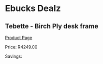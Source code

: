 
# Ebucks Dealz
## Tebette - Birch Ply desk frame
[Product Page](https://www.ebucks.com/web/shop/productSelected.do?prodId=960055192&catId=1130195724)

Price: R4249.00

Savings: 


	